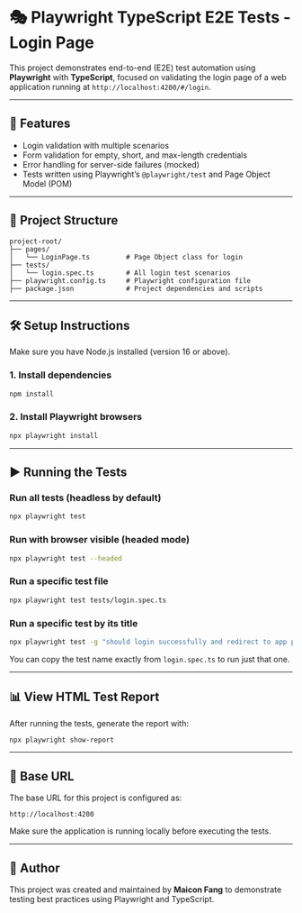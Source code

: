 # 🎭 Playwright TypeScript E2E Tests - Login Page

This project demonstrates end-to-end (E2E) test automation using **Playwright** with **TypeScript**, focused on validating the login page of a web application running at `http://localhost:4200/#/login`.

---

## 🚀 Features

- Login validation with multiple scenarios
- Form validation for empty, short, and max-length credentials
- Error handling for server-side failures (mocked)
- Tests written using Playwright’s `@playwright/test` and Page Object Model (POM)

---

## 📁 Project Structure

```
project-root/
├── pages/
│   └── LoginPage.ts         # Page Object class for login
├── tests/
│   └── login.spec.ts        # All login test scenarios
├── playwright.config.ts     # Playwright configuration file
├── package.json             # Project dependencies and scripts
```

---

## 🛠️ Setup Instructions

Make sure you have Node.js installed (version 16 or above).

### 1. Install dependencies

```bash
npm install
```

### 2. Install Playwright browsers

```bash
npx playwright install
```

---

## ▶️ Running the Tests

### Run all tests (headless by default)

```bash
npx playwright test
```

### Run with browser visible (headed mode)

```bash
npx playwright test --headed
```

### Run a specific test file

```bash
npx playwright test tests/login.spec.ts
```

### Run a specific test by its title

```bash
npx playwright test -g "should login successfully and redirect to app page"
```

You can copy the test name exactly from `login.spec.ts` to run just that one.

---

## 📊 View HTML Test Report

After running the tests, generate the report with:

```bash
npx playwright show-report
```

---

## 🔧 Base URL

The base URL for this project is configured as:

```
http://localhost:4200
```

Make sure the application is running locally before executing the tests.

---

## 📌 Author

This project was created and maintained by **Maicon Fang** to demonstrate testing best practices using Playwright and TypeScript.
